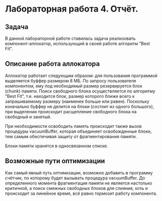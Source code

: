 # Лабораторная работа 4. Отчёт.

## Задача

В данной лабораторной работе ставилась задача реализовать компонент-аллокатор, использующий в своей работе алгоритм "Best Fit".

## Описание работа аллокатора

Аллокатор работает следующим образом: для пользования программой выделяется буффер размером 8 МБ. По запросу пользователя компонентом, ему под необходимый размер резервируется блок (chunk) памяти. Поиск свободного блока осуществляется по алгоритму "Best Fit", т.е. находится блок, размер которого ближе всего к запрашиваемому размеру (наименее больше или равен). Поскольку изначально буффер не делится на блоки (состоит из одного большого), при выделении происходит расщепление свободного блока на свободный и занятый.

При необходимости освободить память происходит также вызов процедуры vacuumBuffer, которая объединяет освобожденные блоки, тем самым обеспечивая защиту от фрагментирования памяти.

Блоки памяти хранятся в односвязанном списке.

## Возможные пути оптимизации

Как самый явный путь оптимизации, возможно добавить в программу счётчик, по которому будет вызывать процедура vacuumBuffer. До определенного момента фрагментация памяти не является настолько критичной, а поиск смежных свободных блоков для слияния, хоть и происходит за линейное время, всё равно тормозит работу компонента.